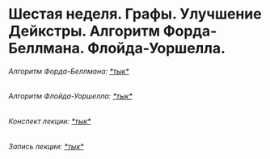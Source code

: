 # Шестая неделя. Графы. Улучшение Дейкстры. Алгоритм Форда-Беллмана. Флойда-Уоршелла.


###### *Алгоритм Форда-Беллмана: [\*тык\*](ford-bellman.cpp)*
###### *Алгоритм Флойда-Уоршелла: [\*тык\*](floyd-warshell.cpp)*
###### *Конспект лекции: [\*тык\*](aads-lecture-6.pdf)*
###### *Запись лекции: [\*тык\*](https://youtu.be/w09UfJTIG7c)*